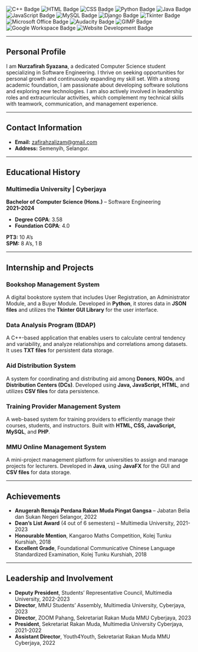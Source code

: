    ![C++ Badge](https://img.shields.io/badge/C%2B%2B-Intermediate-blue?style=flat-square&logo=c%2B%2B) 
   ![HTML Badge](https://img.shields.io/badge/HTML-Intermediate-orange?style=flat-square&logo=html5)
   ![CSS Badge](https://img.shields.io/badge/CSS-Intermediate-blue?style=flat-square&logo=css3)
   ![Python Badge](https://img.shields.io/badge/Python-Intermediate-blue?style=flat-square&logo=python)
   ![Java Badge](https://img.shields.io/badge/Java-Beginner-red?style=flat-square&logo=java)
   ![JavaScript Badge](https://img.shields.io/badge/JavaScript-Intermediate-yellow?style=flat-square&logo=javascript)
   ![MySQL Badge](https://img.shields.io/badge/MySQL-Beginner-blue?style=flat-square&logo=mysql)
   ![Django Badge](https://img.shields.io/badge/Django-Beginner-green?style=flat-square&logo=django)
   ![Tkinter Badge](https://img.shields.io/badge/Tkinter-GUI_Library-blue?style=flat-square&logo=python)
   ![Microsoft Office Badge](https://img.shields.io/badge/Microsoft_Office-Intermediate-blue?style=flat-square&logo=microsoft-office)
   ![Audacity Badge](https://img.shields.io/badge/Audacity-Beginner-green?style=flat-square&logo=audacity)
   ![GIMP Badge](https://img.shields.io/badge/GIMP-Beginner-orange?style=flat-square&logo=gimp)
   ![Google Workspace Badge](https://img.shields.io/badge/Google_Workspace-Intermediate-blue?style=flat-square&logo=google)
   ![Website Development Badge](https://img.shields.io/badge/Website_Development-Beginner-yellow?style=flat-square&logo=html5)
   
  ---

## **Personal Profile**

I am **Nurzafirah Syazana**, a dedicated Computer Science student specializing in Software Engineering. I thrive on seeking opportunities for personal growth and continuously expanding my skill set. With a strong academic foundation, I am passionate about developing software solutions and exploring new technologies. I am also actively involved in leadership roles and extracurricular activities, which complement my technical skills with teamwork, communication, and management experience.

---

## **Contact Information**

- **Email:** zafirahzalizam@gmail.com  
- **Address:** Semenyih, Selangor.

---

## **Educational History**

### **Multimedia University** | Cyberjaya  
**Bachelor of Computer Science (Hons.)** – Software Engineering  
**2021–2024**  
- **Degree CGPA**: 3.58  
- **Foundation CGPA**: 4.0  

**PT3:** 10 A’s  
**SPM:** 8 A’s, 1 B

---

## **Internship and Projects**

### **Bookshop Management System**  
A digital bookstore system that includes User Registration, an Administrator Module, and a Buyer Module. Developed in **Python**, it stores data in **JSON files** and utilizes the **Tkinter GUI Library** for the user interface.

### **Data Analysis Program (BDAP)**  
A C++-based application that enables users to calculate central tendency and variability, and analyze relationships and correlations among datasets. It uses **TXT files** for persistent data storage.

### **Aid Distribution System**  
A system for coordinating and distributing aid among **Donors**, **NGOs**, and **Distribution Centers (DCs)**. Developed using **Java, JavaScript, HTML**, and utilizes **CSV files** for data persistence.

### **Training Provider Management System**  
A web-based system for training providers to efficiently manage their courses, students, and instructors. Built with **HTML, CSS, JavaScript, MySQL**, and **PHP**.

### **MMU Online Management System**  
A mini-project management platform for universities to assign and manage projects for lecturers. Developed in **Java**, using **JavaFX** for the GUI and **CSV files** for data storage.

---

## **Achievements**

- **Anugerah Remaja Perdana Rakan Muda Pingat Gangsa** – Jabatan Belia dan Sukan Negeri Selangor, 2022  
- **Dean’s List Award** (4 out of 6 semesters) – Multimedia University, 2021-2023  
- **Honourable Mention**, Kangaroo Maths Competition, Kolej Tunku Kurshiah, 2018  
- **Excellent Grade**, Foundational Communicative Chinese Language Standardized Examination, Kolej Tunku Kurshiah, 2018

---

## **Leadership and Involvement**

- **Deputy President**, Students’ Representative Council, Multimedia University, 2022-2023  
- **Director**, MMU Students’ Assembly, Multimedia University, Cyberjaya, 2023  
- **Director**, ZOOM Pahang, Sekretariat Rakan Muda MMU Cyberjaya, 2023  
- **President**, Sekretariat Rakan Muda, Multimedia University Cyberjaya, 2021-2022  
- **Assistant Director**, Youth4Youth, Sekretariat Rakan Muda MMU Cyberjaya, 2022  
